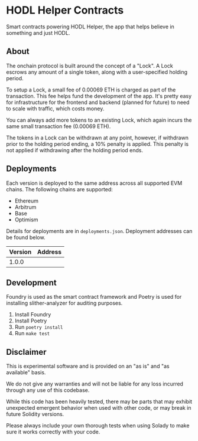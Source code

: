 # HODL Helper Contracts
Smart contracts powering HODL Helper, the app that helps believe in something and just HODL.

## About
The onchain protocol is built around the concept of a "Lock". A Lock escrows any amount of a single token, along with a user-specified holding period. 

To setup a Lock, a small fee of 0.00069 ETH is charged as part of the transaction. This fee helps fund the development of the app. It's pretty easy for infrastructure for the frontend and backend (planned for future) to need to scale with traffic, which costs money.

You can always add more tokens to an existing Lock, which again incurs the same small transaction fee (0.00069 ETH).

The tokens in a Lock can be withdrawn at any point, however, if withdrawn prior to the holding period ending, a 10% penalty is applied. This penalty is not applied if withdrawing after the holding period ends.

## Deployments
Each version is deployed to the same address across all supported EVM chains. The following chains are supported:
- Ethereum
- Arbitrum
- Base
- Optimism

Details for deployments are in `deployments.json`. Deployment addresses can be found below.

| Version | Address                                    |
|---------|--------------------------------------------|
| 1.0.0   |  |

## Development

Foundry is used as the smart contract framework and Poetry is used for installing slither-analyzer for auditing purposes.

1. Install Foundry
2. Install Poetry
3. Run `poetry install`
4. Run `make test`

## Disclaimer
This is experimental software and is provided on an "as is" and "as available" basis.

We do not give any warranties and will not be liable for any loss incurred through any use of this codebase.

While this code has been heavily tested, there may be parts that may exhibit unexpected emergent behavior when used with other code, or may break in future Solidity versions.

Please always include your own thorough tests when using Solady to make sure it works correctly with your code.